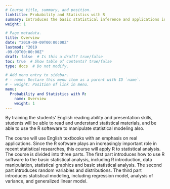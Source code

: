 ```yaml
---
# Course title, summary, and position.
linktitle: Probability and Statistics with R
summary: Introduces the basic statistical inference and applications in English. 
weight: 1

# Page metadata.
title: Overview
date: "2019-09-09T00:00:00Z"
lastmod: "2019
-09-09T00:00:00Z"
draft: false  # Is this a draft? true/false
toc: true  # Show table of contents? true/false
type: docs  # Do not modify.

# Add menu entry to sidebar.
# - name: Declare this menu item as a parent with ID `name`.
# - weight: Position of link in menu.
menu:
  Probability and Statistics with R:
    name: Overview
    weight: 1
---
```


By training the students' English reading ability and presentation skills, students will be able to read and understand statistical materials, and be able to use the R softeware to manipulate statistical modeling also.

The course will use English textbooks with an emphasis on real applications. Since the R software plays an increasingly important role in recent statistical researches, this course will apply R to statistical analysis. The course is divided into three parts. The first part introduces how to use R software to the basic statistical analysis, including R introduction, data manipulation, statistical graphics and basic statistical analysis. The second part introduces random variables and distributions. The third part introduces statistical modeling, including regression model, analysis of variance, and generalized linear model.